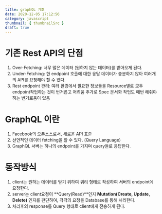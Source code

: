 ```yaml
---
title: graphQL 기초
date: 2020-12-05 17:12:56
category: javascript
thumbnail: { thumbnailSrc }
draft: true
---
```


# 기존 Rest API의 단점

1. Over-Fetching: 너무 많은 데이터 (원하지 않는 데이터)를 받아오게 된다.
2. Under-Fetching: 한 endpoint 호출에 대한 응답 데이터가 충분하지 않아 여러개의 API를 요청해야 할 수 있다.
3. Rest endpoint 관리: 여러 환경에서 필요한 정보들을 Resource별로 모두 endpoint작업하는 것이 번거롭고 어려움 추가로 Spec 문서화 작업도 매번 해줘야 하는 번거로움이 있음

# GraphQL 이란

1. Facebook의 오픈소스로서, 새로운 API 표준
2. 선언적인 데이터 fetching을 할 수 있다. (Query Language)
3. GraphQL 서버는 하나의 endpoint를 가지며 query들로 응답한다.

# 동작방식

1. client는 원하는 데이터를 받기 위하여 쿼리 형태로 작성하여 서버의 endpoint에 요청한다.
2. server는 client요청이 **Query(Read)**인지 **Mutation(Create, Update, Delete)** 인지를 판단하여, 각각의 요청을 Database를 통해 처리한다.
3. 처리후의 response를 Query 형태로 client에게 전송하게 된다.

